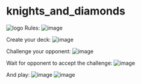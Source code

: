 # knights_and_diamonds
![logo](https://github.com/Spasa98/KnightsAndDiamonds/assets/121055100/7e1d980e-c73d-48d8-9539-2771554aea1e)
Rules:
![image](https://github.com/Spasa98/KnightsAndDiamonds/assets/121055100/b15a0eb0-7c0b-461a-91fb-8876adedd33d)

Create your deck:
![image](https://github.com/Spasa98/KnightsAndDiamonds/assets/121055100/34c1d229-f264-42d7-a9f8-e3a026cf13f5)

Challenge your opponent:
![image](https://github.com/Spasa98/KnightsAndDiamonds/assets/121055100/994142ea-37a6-4828-8a01-6183f056762c)

Wait for opponent to accept the challenge:
![image](https://github.com/Spasa98/KnightsAndDiamonds/assets/121055100/fd28e097-73de-4e99-b180-fcfba936cc01)

And play:
![image](https://github.com/Spasa98/KnightsAndDiamonds/assets/121055100/dbda8c58-b604-4a2f-8941-8fcd03e437a2)
![image](https://github.com/Spasa98/KnightsAndDiamonds/assets/121055100/71a580f4-430e-47ef-a9df-b0a34a091693)



